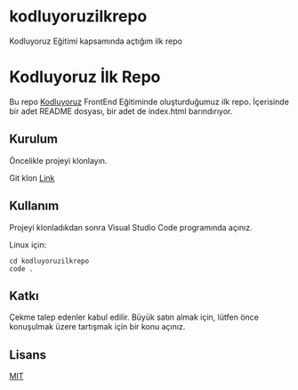 # kodluyoruzilkrepo
Kodluyoruz Eğitimi kapsamında açtığım ilk repo


# Kodluyoruz İlk Repo
Bu repo [Kodluyoruz](https://kodluyoruz.org/tr/kodluyoruz/) FrontEnd Eğitiminde oluşturduğumuz ilk repo. İçerisinde bir adet README dosyası, bir adet de index.html barındırıyor.
## Kurulum
Öncelikle projeyi klonlayın. 

Git klon [Link](https://github.com/elfgfr/kodluyoruzilkrepo.git)

## Kullanım
Projeyi klonladıkdan sonra Visual Studio Code programında açınız.

Linux için:


    cd kodluyoruzilkrepo
    code .

## Katkı

Çekme talep edenler kabul edilir. Büyük satın almak için, lütfen önce konuşulmak üzere tartışmak için bir konu açınız.

## Lisans

[MIT](https://github.com/busraaydint/kodluyoruzilkrepo/commit/bf190fc85f4bc2f117eddf8167d95e82f50b0eed)

